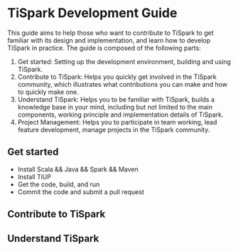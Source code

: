 # TiSpark Development Guide
This guide aims to help those who want to contribute to TiSpark to get familiar with its design and implementation, and learn how to develop TiSpark in practice.
The guide is composed of the following parts:
1. Get started: Setting up the development environment, building and using TiSpark.
2. Contribute to TiSpark: Helps you quickly get involved in the TiSpark community, which illustrates what contributions you can make and how to quickly make one.
3. Understand TiSpark: Helps you to be familiar with TiSpark, builds a knowledge base in your mind, including but not limited to the main components, working principle and implementation details of TiSpark.
4. Project Management: Helps you to participate in team working, lead feature development, manage projects in the TiSpark community.
  
## Get started
   - Install Scala && Java && Spark && Maven
   - Install TiUP
   - Get the code, build, and run
   - Commit the code and submit a pull request
## Contribute to TiSpark
## Understand TiSpark
